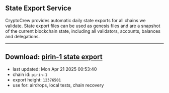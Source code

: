 ## State Export Service
CryptoCrew provides automatic daily state exports for all chains we validate. State export files can be used as genesis files and are a snapshot of the current blockchain state, including all validators, accounts, balances and delegations.

---
**Download: [pirin-1 state export](https://dl-eu2.ccvalidators.com/SERVICE/nolus/pirin-1_export_12376501.json)**
---

- last updated: Mon Apr 21 2025 00:53:40
- chain id: `pirin-1`
- export height: `12376501`
- use for: airdrops, local tests, chain recovery
